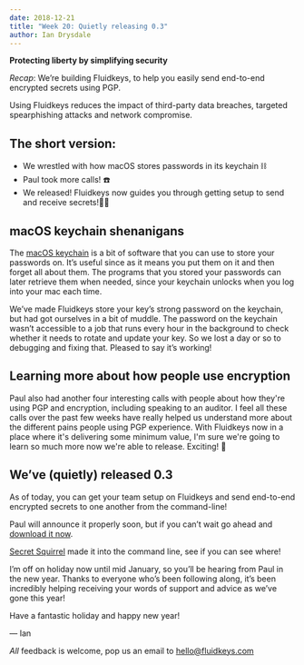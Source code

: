 ```yaml
---
date: 2018-12-21
title: "Week 20: Quietly releasing 0.3"
author: Ian Drysdale
---
```

**Protecting liberty by simplifying security**

_Recap_: We’re building Fluidkeys, to help you easily send end-to-end encrypted secrets using PGP.

Using Fluidkeys reduces the impact of third-party data breaches, targeted spearphishing attacks and network compromise.

## The short version:
* We wrestled with how macOS stores passwords in its keychain ⛓
* Paul took more calls! ☎️
* We released! Fluidkeys now guides you through getting setup to send and receive secrets!🕵️‍♀️

## macOS keychain shenanigans
The [macOS keychain](https://www.umkc.edu/is/support/services/macintosh/keychain.asp) is a bit of software that you can use to store your passwords on. It’s useful since as it means you put them on it and then forget all about them. The programs that you stored your passwords can later retrieve them when needed, since your keychain unlocks when you log into your mac each time.

We’ve made Fluidkeys store your key’s strong password on the keychain, but had got ourselves in a bit of muddle. The password on the keychain wasn’t accessible to a job that runs every hour in the background to check whether it needs to rotate and update your key. So we lost a day or so to debugging and fixing that. Pleased to say it’s working!

## Learning more about how people use encryption
Paul also had another four interesting calls with people about how they're using PGP and encryption, including speaking to an auditor. I feel all these calls over the past few weeks have really helped us understand more about the different pains people using PGP experience. With Fluidkeys now in a place where it's delivering some minimum value, I'm sure we're going to learn so much more now we're able to release. Exciting! 🚀

## We’ve (quietly) released 0.3
As of today, you can get your team setup on Fluidkeys and send end-to-end encrypted secrets to one another from the command-line!

Paul will announce it properly soon, but if you can’t wait go ahead and [download it now](https://download.fluidkeys.com/).

[Secret Squirrel](https://www.fluidkeys.com/weeknotes/week-19/) made it into the command line, see if you can see where!

I’m off on holiday now until mid January, so you’ll be hearing from Paul in the new year. Thanks to everyone who’s been following along, it’s been incredibly helping receiving your words of support and advice as we’ve gone this year!

Have a fantastic holiday and happy new year!

— Ian

*All* feedback is welcome, pop us an email to
[hello@fluidkeys.com](mailto:hello@fluidkeys.com)
